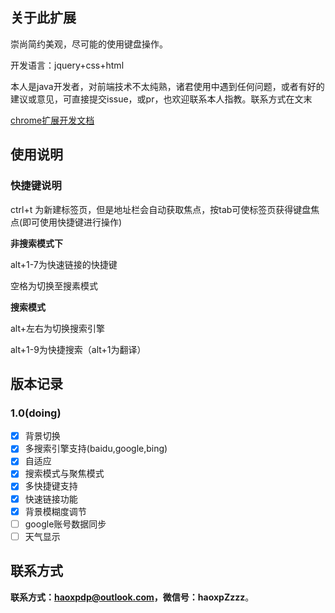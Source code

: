 ## 关于此扩展

崇尚简约美观，尽可能的使用键盘操作。

开发语言：jquery+css+html

本人是java开发者，对前端技术不太纯熟，诸君使用中遇到任何问题，或者有好的建议或意见，可直接提交issue，或pr，也欢迎联系本人指教。联系方式在文末

[chrome扩展开发文档](https://crxdoc-zh.appspot.com/extensions/devguide)

## 使用说明

### 快捷键说明

ctrl+t 为新建标签页，但是地址栏会自动获取焦点，按tab可使标签页获得键盘焦点(即可使用快捷键进行操作)

**非搜索模式下**

alt+1-7为快速链接的快捷键

空格为切换至搜素模式

**搜索模式**

alt+左右为切换搜索引擎

alt+1-9为快捷搜索（alt+1为翻译）

## 版本记录 

### 1.0(doing)

* [X] 背景切换
* [x] 多搜索引擎支持(baidu,google,bing)
* [x] 自适应
* [x] 搜索模式与聚焦模式
* [x] 多快捷键支持
* [x] 快速链接功能
* [x] 背景模糊度调节
* [ ] google账号数据同步
* [ ] 天气显示
<!-- * [ ] 背景图切换缩略图显示 -->

## 联系方式

**联系方式：haoxpdp@outlook.com，微信号：haoxpZzzz**。

